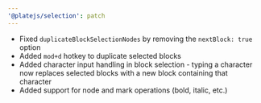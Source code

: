 ```yaml
---
'@platejs/selection': patch
---
```


- Fixed `duplicateBlockSelectionNodes` by removing the `nextBlock: true` option
- Added `mod+d` hotkey to duplicate selected blocks
- Added character input handling in block selection - typing a character now replaces selected blocks with a new block containing that character
- Added support for node and mark operations (bold, italic, etc.)
